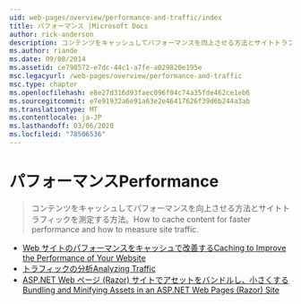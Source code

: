 ```yaml
---
uid: web-pages/overview/performance-and-traffic/index
title: パフォーマンス |Microsoft Docs
author: rick-anderson
description: コンテンツをキャッシュしてパフォーマンスを向上させる方法とサイトトラフィックを測定する方法。
ms.author: riande
ms.date: 09/08/2014
ms.assetid: ce798572-e7dc-44c1-a7fe-a029820e195e
msc.legacyurl: /web-pages/overview/performance-and-traffic
msc.type: chapter
ms.openlocfilehash: e8e27d316d93faec096f04c74a35fde462ce1eb6
ms.sourcegitcommit: e7e91932a6e91a63e2e46417626f39d6b244a3ab
ms.translationtype: MT
ms.contentlocale: ja-JP
ms.lasthandoff: 03/06/2020
ms.locfileid: "78506536"
---
```

# <a name="performance"></a><span data-ttu-id="f4c7a-103">パフォーマンス</span><span class="sxs-lookup"><span data-stu-id="f4c7a-103">Performance</span></span>

> <span data-ttu-id="f4c7a-104">コンテンツをキャッシュしてパフォーマンスを向上させる方法とサイトトラフィックを測定する方法。</span><span class="sxs-lookup"><span data-stu-id="f4c7a-104">How to cache content for faster performance and how to measure site traffic.</span></span>

- [<span data-ttu-id="f4c7a-105">Web サイトのパフォーマンスをキャッシュで改善する</span><span class="sxs-lookup"><span data-stu-id="f4c7a-105">Caching to Improve the Performance of Your Website</span></span>](15-caching-to-improve-the-performance-of-your-website.md)
- [<span data-ttu-id="f4c7a-106">トラフィックの分析</span><span class="sxs-lookup"><span data-stu-id="f4c7a-106">Analyzing Traffic</span></span>](14-analyzing-traffic.md)
- [<span data-ttu-id="f4c7a-107">ASP.NET Web ページ (Razor) サイトでアセットをバンドルし、小さくする</span><span class="sxs-lookup"><span data-stu-id="f4c7a-107">Bundling and Minifying Assets in an ASP.NET Web Pages (Razor) Site</span></span>](bundling-and-minifying-assets-in-an-aspnet-web-pages-razor-site.md)

